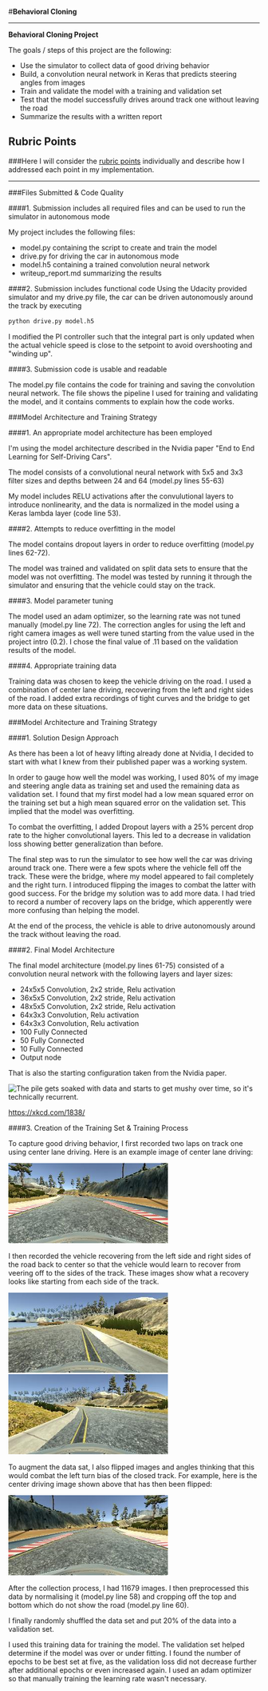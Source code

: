 [//]: # (Image References)


[ml]: ./machine_learning.png "The pile gets soaked with data and starts to get mushy over time, so it's technically recurrent."
[cd]: ./cd.jpg "Center Driving"
[rd]: ./rd.jpg "Right side recovery"
[ld]: ./ld.jpg "Left side recovery"
[cd_flip]: ./cd_flip.jpg "Flipped Image: Center Driving"

#**Behavioral Cloning** 

---

**Behavioral Cloning Project**

The goals / steps of this project are the following:
* Use the simulator to collect data of good driving behavior
* Build, a convolution neural network in Keras that predicts steering angles from images
* Train and validate the model with a training and validation set
* Test that the model successfully drives around track one without leaving the road
* Summarize the results with a written report

## Rubric Points
###Here I will consider the [rubric points](https://review.udacity.com/#!/rubrics/432/view) individually and describe how I addressed each point in my implementation.  

---
###Files Submitted & Code Quality

####1. Submission includes all required files and can be used to run the simulator in autonomous mode

My project includes the following files:
* model.py containing the script to create and train the model
* drive.py for driving the car in autonomous mode
* model.h5 containing a trained convolution neural network 
* writeup_report.md summarizing the results

####2. Submission includes functional code
Using the Udacity provided simulator and my drive.py file, the car can be driven autonomously around the track by executing 
```sh
python drive.py model.h5
```
I modified the PI controller such that the integral part is only updated when the actual vehicle speed is close to the setpoint to avoid overshooting and "winding up".

####3. Submission code is usable and readable

The model.py file contains the code for training and saving the convolution neural network. The file shows the pipeline I used for training and validating the model, and it contains comments to explain how the code works.

###Model Architecture and Training Strategy

####1. An appropriate model architecture has been employed

I'm using the model architecture described in the Nvidia paper "End to End Learning for Self-Driving Cars".

The model consists of a convolutional neural network with 5x5 and 3x3 filter sizes and depths between 24 and 64 (model.py lines 55-63) 

My model includes RELU activations after the convulutional layers to introduce nonlinearity, and the data is normalized in the model using a Keras lambda layer (code line 53). 

####2. Attempts to reduce overfitting in the model

The model contains dropout layers in order to reduce overfitting (model.py lines 62-72). 

The model was trained and validated on split data sets to ensure that the model was not overfitting. The model was tested by running it through the simulator and ensuring that the vehicle could stay on the track.

####3. Model parameter tuning

The model used an adam optimizer, so the learning rate was not tuned manually (model.py line 72). The correction angles for using the left and right camera images as well were tuned starting from the value used in the project intro (0.2). I chose the final value of .11 based on the validation results of the model.

####4. Appropriate training data

Training data was chosen to keep the vehicle driving on the road. I used a combination of center lane driving, recovering from the left and right sides of the road. I added extra recordings of tight curves and the bridge to get more data on these situations.

###Model Architecture and Training Strategy

####1. Solution Design Approach

As there has been a lot of heavy lifting already done at Nvidia, I decided to start with what I knew from their published paper was a working system. 

In order to gauge how well the model was working, I used 80% of my image and steering angle data as training set and used the remaining data as validation set. I found that my first model had a low mean squared error on the training set but a high mean squared error on the validation set. This implied that the model was overfitting. 

To combat the overfitting, I added Dropout layers with a 25% percent drop rate to the higher convolutional layers. This led to a decrease in validation loss showing better generalization than before.

The final step was to run the simulator to see how well the car was driving around track one. There were a few spots where the vehicle fell off the track. These were the bridge, where my model appeared to fail completely and the right turn. I introduced flipping the images to combat the latter with good success. For the bridge my solution was to add more data. I had tried to record a number of recovery laps on the bridge, which apperently were more confusing than helping the model.

At the end of the process, the vehicle is able to drive autonomously around the track without leaving the road.

####2. Final Model Architecture

The final model architecture (model.py lines 61-75) consisted of a convolution neural network with the following layers and layer sizes:

* 24x5x5 Convolution, 2x2 stride, Relu activation
* 36x5x5 Convolution, 2x2 stride, Relu activation
* 48x5x5 Convolution, 2x2 stride, Relu activation
* 64x3x3 Convolution, Relu activation
* 64x3x3 Convolution, Relu activation
* 100 Fully Connected
* 50 Fully Connected
* 10 Fully Connected
* Output node

That is also the starting configuration taken from the Nvidia paper.

![][ml]

https://xkcd.com/1838/

####3. Creation of the Training Set & Training Process

To capture good driving behavior, I first recorded two laps on track one using center lane driving. Here is an example image of center lane driving:

![alt text][cd]

I then recorded the vehicle recovering from the left side and right sides of the road back to center so that the vehicle would learn to recover from veering off to the sides of the track. These images show what a recovery looks like starting from each side of the track.

![alt text][rd]
![alt text][ld]

To augment the data sat, I also flipped images and angles thinking that this would combat the left turn bias of the closed track. For example, here is the center driving image shown above that has then been flipped:

![alt text][cd_flip]

After the collection process, I had 11679 images. I then preprocessed this data by normalising it (model.py line 58) and cropping off the top and bottom which do not show the road (model.py line 60).

I finally randomly shuffled the data set and put 20% of the data into a validation set. 

I used this training data for training the model. The validation set helped determine if the model was over or under fitting. I found the number of epochs to be best set at five, as the validation loss did not decrease further after additional epochs or even increased again. I used an adam optimizer so that manually training the learning rate wasn't necessary.
